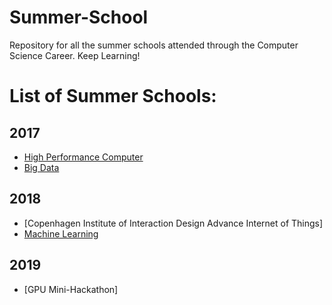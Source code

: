 # Summer-School
Repository for all the summer schools attended through the Computer Science Career. Keep Learning!

# List of Summer Schools:
## 2017
* [High Performance Computer](https://github.com/saj11/Summer-Schools/tree/master/HPC%20Summer%20School#hpc-summer-school-2017)
* [Big Data](https://github.com/saj11/Summer-Schools/tree/master/Big%20Data%20Summer%20School#big-data-summer-school-2018)

## 2018
* [Copenhagen Institute of Interaction Design Advance Internet of Things]
* [Machine Learning](https://github.com/saj11/Summer-Schools/tree/master/Machine%20Learning%20Summer%20School#hpc-summer-school-2017)

## 2019
* [GPU Mini-Hackathon]
